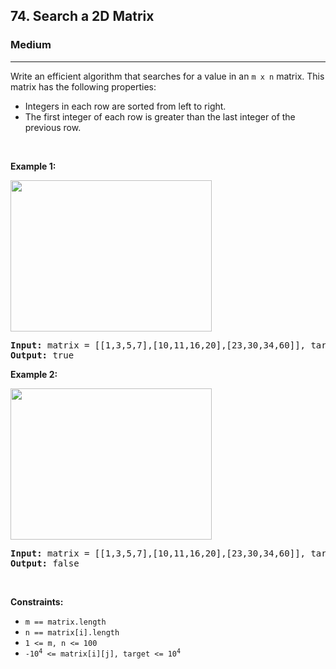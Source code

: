 <h2>74. Search a 2D Matrix</h2><h3>Medium</h3><hr><div style="user-select: auto;"><p style="user-select: auto;">Write an efficient algorithm that searches for a value in an <code style="user-select: auto;">m x n</code> matrix. This matrix has the following properties:</p>

<ul style="user-select: auto;">
	<li style="user-select: auto;">Integers in each row are sorted from left to right.</li>
	<li style="user-select: auto;">The first integer of each row is greater than the last integer of the previous row.</li>
</ul>

<p style="user-select: auto;">&nbsp;</p>
<p style="user-select: auto;"><strong style="user-select: auto;">Example 1:</strong></p>
<img alt="" src="https://assets.leetcode.com/uploads/2020/10/05/mat.jpg" style="width: 322px; height: 242px; user-select: auto;">
<pre style="user-select: auto;"><strong style="user-select: auto;">Input:</strong> matrix = [[1,3,5,7],[10,11,16,20],[23,30,34,60]], target = 3
<strong style="user-select: auto;">Output:</strong> true
</pre>

<p style="user-select: auto;"><strong style="user-select: auto;">Example 2:</strong></p>
<img alt="" src="https://assets.leetcode.com/uploads/2020/10/05/mat2.jpg" style="width: 322px; height: 242px; user-select: auto;">
<pre style="user-select: auto;"><strong style="user-select: auto;">Input:</strong> matrix = [[1,3,5,7],[10,11,16,20],[23,30,34,60]], target = 13
<strong style="user-select: auto;">Output:</strong> false
</pre>

<p style="user-select: auto;">&nbsp;</p>
<p style="user-select: auto;"><strong style="user-select: auto;">Constraints:</strong></p>

<ul style="user-select: auto;">
	<li style="user-select: auto;"><code style="user-select: auto;">m == matrix.length</code></li>
	<li style="user-select: auto;"><code style="user-select: auto;">n == matrix[i].length</code></li>
	<li style="user-select: auto;"><code style="user-select: auto;">1 &lt;= m, n &lt;= 100</code></li>
	<li style="user-select: auto;"><code style="user-select: auto;">-10<sup style="user-select: auto;">4</sup> &lt;= matrix[i][j], target &lt;= 10<sup style="user-select: auto;">4</sup></code></li>
</ul>
</div>